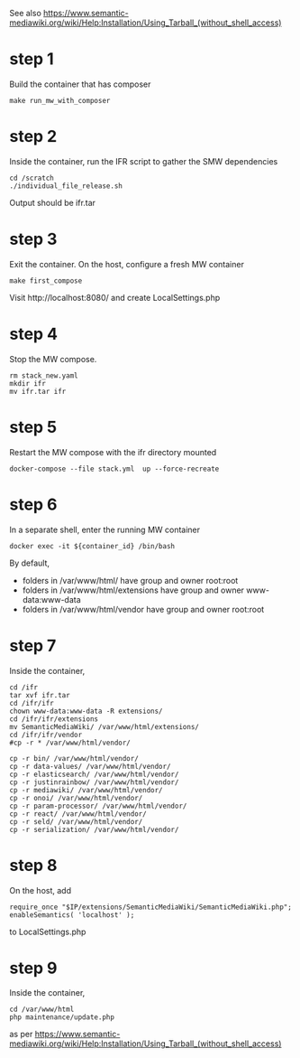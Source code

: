 See also <https://www.semantic-mediawiki.org/wiki/Help:Installation/Using_Tarball_(without_shell_access)>

# step 1

Build the container that has composer

    make run_mw_with_composer

# step 2

Inside the container, run the IFR script to gather the SMW dependencies

    cd /scratch
    ./individual_file_release.sh

Output should be ifr.tar

# step 3

Exit the container. On the host, configure a fresh MW container

    make first_compose

Visit http://localhost:8080/ and create LocalSettings.php

# step 4

Stop the MW compose.

    rm stack_new.yaml
    mkdir ifr
    mv ifr.tar ifr

# step 5

Restart the MW compose with the ifr directory mounted

    docker-compose --file stack.yml  up --force-recreate

# step 6

In a separate shell, enter the running MW container

    docker exec -it ${container_id} /bin/bash

By default,
 * folders in /var/www/html/ have group and owner root:root
 * folders in /var/www/html/extensions have group and owner www-data:www-data
 * folders in /var/www/html/vendor have group and owner root:root

# step 7

Inside the container,

    cd /ifr
    tar xvf ifr.tar
    cd /ifr/ifr
    chown www-data:www-data -R extensions/
    cd /ifr/ifr/extensions
    mv SemanticMediaWiki/ /var/www/html/extensions/
    cd /ifr/ifr/vendor
    #cp -r * /var/www/html/vendor/

    cp -r bin/ /var/www/html/vendor/
    cp -r data-values/ /var/www/html/vendor/
    cp -r elasticsearch/ /var/www/html/vendor/
    cp -r justinrainbow/ /var/www/html/vendor/
    cp -r mediawiki/ /var/www/html/vendor/
    cp -r onoi/ /var/www/html/vendor/
    cp -r param-processor/ /var/www/html/vendor/
    cp -r react/ /var/www/html/vendor/
    cp -r seld/ /var/www/html/vendor/
    cp -r serialization/ /var/www/html/vendor/

# step 8

On the host, add

    require_once "$IP/extensions/SemanticMediaWiki/SemanticMediaWiki.php";
    enableSemantics( 'localhost' );

to LocalSettings.php

# step 9

Inside the container,

    cd /var/www/html
    php maintenance/update.php

as per <https://www.semantic-mediawiki.org/wiki/Help:Installation/Using_Tarball_(without_shell_access)>
